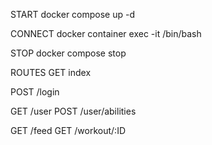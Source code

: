START
docker compose up -d

CONNECT
docker container exec -it <container name> /bin/bash

STOP
docker compose stop



ROUTES
GET index

POST /login

GET /user
POST /user/abilities

GET /feed
GET /workout/:ID



